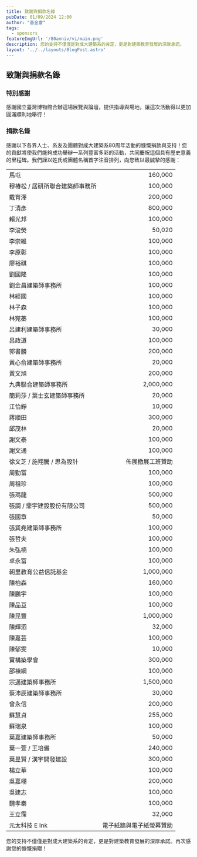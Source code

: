 ```yaml
---
title: 致謝與捐款名錄
pubDate: 01/09/2024 12:00
author: "基金會"
tags:
  - sponsors
featureImgUrl: '/80anniv/vi/main.png'
description: 您的支持不僅僅是對成大建築系的肯定，更是對建築教育發展的深厚承諾。
layout: '../../layouts/BlogPost.astro'
---
```


## 致謝與捐款名錄

### 特別感謝
感謝國立臺灣博物館合辦這場展覽與論壇，提供指導與場地，讓這次活動得以更加圓滿順利地舉行！

### 捐款名錄
感謝以下各界人士、系友及團體對成大建築系80周年活動的慷慨捐款與支持！您的貢獻將使我們能夠成功舉辦一系列豐富多彩的活動，共同慶祝這個具有歷史意義的里程碑。我們謹以姓氏或團體名稱首字注音排列，向您致以最誠摯的感謝：

<style>
  /* Target the first column and align text to the left */
  table td:first-child {
    text-align: left;
  }

  /* Target the second column and align text to the right */
  table td:nth-child(2) {
    text-align: right;
  }
</style>
| |              |
| --- |--------------|
|馬屯               | 160,000      |
|穆椿松 / 居研所聯合建築師事務所| 100,000      |
|戴育澤              | 200,000      |
|丁清彥              | 800,000      |
|賴光邦              | 100,000      |
|李浚熒              | 50,020       |
|李崇維              | 100,000      |
|李原彰              | 100,000      |
|廖裕祺              | 100,000      |
|劉國隆              | 100,000      |
|劉金昌建築師事務所        | 100,000      |
|林經國              | 100,000      |
|林子森              | 100,000      |
|林宛蓁              | 100,000      |
|呂建利建築師事務所        | 30,000       |
|呂政道              | 100,000      |
|郭書勝              | 200,000      |
|黃心俞建築師事務所        | 20,000       |
|黃文旭              | 200,000      |
|九典聯合建築師事務所       | 2,000,000    |
|簡莉莎 / 葉士玄建築師事務所  | 20,000       |
|江怡錚              | 10,000       |
|蔣順田              | 300,000      |
|邱茂林              | 20,000       |
|謝文泰              | 100,000      |
|謝文通              | 100,000      |
|徐文芝 / 施翔騰 / 思為設計 | 佈展撤展工班贊助     |
|周勤富              | 100,000      |
|周祖珍              | 100,000      |
|張瑪龍              | 500,000      |
|張調 / 鼎宇建設股份有限公司  | 500,000      |
|張國章              | 50,000       |
|張巽堯建築師事務所        | 100,000      |
|張哲夫              | 100,000      |
|朱弘楠              | 100,000      |
|卓永富              | 100,000      |
|朝里教育公益信託基金       | 1,000,000    |
|陳柏森              | 160,000      |
|陳鵬宇              | 100,000      |
|陳品亘              | 100,000      |
|陳昆豐              | 1,000,000    |
|陳輝泗              | 32,000       |
|陳嘉芸              | 100,000      |
|陳郁雯              | 10,000       |
|實構築學會            | 300,000      |
|邵棟綱              | 100,000      |
|宗邁建築師事務所         | 1,500,000    |
|蔡沛辰建築師事務所        | 30,000       |
|曾永信              | 200,000      |
|蘇慧貞              | 255,000      |
|蘇瑞泉              | 100,000      |
|葉嘉建築師事務所         | 50,000       |
|葉一萱 / 王培儼        | 240,000      |
|葉昱賢 / 漢宇開發建設     | 300,000      |
|楊立華              | 100,000      |
|吳嘉栩              | 200,000      |
|吳建志              | 100,000      |
|魏孝秦              | 100,000      |
|王立霈              | 32,000       |
|元太科技 E Ink       | 電子紙牆與電子紙螢幕贊助 |


您的支持不僅僅是對成大建築系的肯定，更是對建築教育發展的深厚承諾。再次感謝您的慷慨捐贈！

